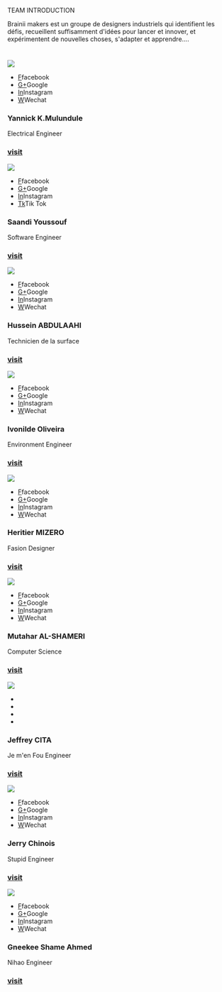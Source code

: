 <!-- Team navbar/members.md -->
  TEAM INTRODUCTION
  
  Brainii makers est un groupe de designers industriels qui identifient les défis, recueillent suffisamment d'idées pour lancer et innover, et expérimentent de nouvelles choses, s'adapter et apprendre....
<link rel="stylesheet" href="css/bootstrap-grid.min.css"/>
<div class="demo">
        <div class="container">
            <div class="row text-center">
                <h1 class="white"></h1>
            </div>
<div class="row">
                <div class="col-md-4 col-sm-6">
                    <div class="our-team">
                        <div class="pic">
                            <img src="images/Untitled-3.png">
                            <ul class="social">
                                <li><a href="#" class="fab fa-facebook">F</a>facebook</li>
                                <li><a href="#" class="fab fa-google-plus">G+</a>Google</li>
                                <li><a href="#" class="fab fa-instagram">In</a>Instagram</li>
                                <li><a href="#" class="fab fa-linkedin">W</a>Wechat</li>
                            </ul>
                        </div>
                        <div class="team-content">
                            <h3 class="title">Yannick K.Mulundule</h3>
                            <span class="post">Electrical Engineer</span>
                            <h3><a href="https://yannickkabasso.github.io/About-Yan/" class="title">visit</a></h3>
                        </div>
                    </div>
                </div>

<div class="col-md-4 col-sm-6">
                    <div class="our-team">
                        <div class="pic">
                            <img src="images/yar1.jpg">
                            <ul class="social">
                                <li><a href="https://www.facebook.com/profile.php?id=100080783966190" class="fab fa-facebook">F</a>facebook</li>
                                <li><a href="#" class="fab fa-google-plus">G+</a>Google</li>
                                <li><a href="#" class="fab fa-instagram">In</a>Instagram</li>
                                <li><a href="https://v.douyin.com/M4Rt4pF/" class="fab fa-linkedin">Tk</a>Tik Tok</li>
                            </ul>
                        </div>
                        <div class="team-content">
                            <h3 class="title">Saandi Youssouf</h3>
                            <span class="post">Software Engineer</span>
                            <h3><a href="https://youssouf749.github.io/Danida2225/" class="title">visit</a></h3>
                        </div>
                    </div>
                </div>

<div class="col-md-4 col-sm-6">
                    <div class="our-team">
                        <div class="pic">
                            <img src="images/yar1.jpg">
                            <ul class="social">
                                <li><a href="#" class="fab fa-facebook">F</a>facebook</li>
                                <li><a href="#" class="fab fa-google-plus">G+</a>Google</li>
                                <li><a href="#" class="fab fa-instagram">In</a>Instagram</li>
                                <li><a href="#" class="fab fa-linkedin">W</a>Wechat</li>
                            </ul>
                        </div>
                        <div class="team-content">
                            <h3 class="title">Hussein ABDULAAHI</h3>
                            <span class="post">Technicien de la surface</span>
                        <h3><a href="#" class="title">visit</a></h3>
                        </div>
                    </div>
                </div>
            </div>
            <div class="row">
                <div class="col-md-4 col-sm-6">
                    <div class="our-team">
                        <div class="pic">
                            <img src="images/yar1.jpg">
                            <ul class="social">
                               <li><a href="#" class="fab fa-facebook">F</a>facebook</li>
                                <li><a href="#" class="fab fa-google-plus">G+</a>Google</li>
                                <li><a href="#" class="fab fa-instagram">In</a>Instagram</li>
                                <li><a href="#" class="fab fa-linkedin">W</a>Wechat</li>
                            </ul>
                        </div>
                        <div class="team-content">
                            <h3 class="title">Ivonilde Oliveira</h3>
                            <span class="post">Environment Engineer</span>
                            <h3><a href="#" class="title">visit</a></h3>
                        </div>
                    </div>
                </div>

<div class="col-md-4 col-sm-6">
                    <div class="our-team">
                        <div class="pic">
                            <img src="images/yar1.jpg">
                            <ul class="social">
                                <li><a href="#" class="fab fa-facebook">F</a>facebook</li>
                                <li><a href="#" class="fab fa-google-plus">G+</a>Google</li>
                                <li><a href="#" class="fab fa-instagram">In</a>Instagram</li>
                                <li><a href="#" class="fab fa-linkedin">W</a>Wechat</li>
                            </ul>
                        </div>
                        <div class="team-content">
                            <h3 class="title">Heritier MIZERO</h3>
                            <span class="post">Fasion Designer</span>
                            <h3><a href="#" class="title">visit</a></h3>
                        </div>
                    </div>
                </div>

<div class="col-md-4 col-sm-6">
                    <div class="our-team">
                        <div class="pic">
                            <img src="images/yar1.jpg">
                            <ul class="social">
                               <li><a href="#" class="fab fa-facebook">F</a>facebook</li>
                                <li><a href="#" class="fab fa-google-plus">G+</a>Google</li>
                                <li><a href="#" class="fab fa-instagram">In</a>Instagram</li>
                                <li><a href="#" class="fab fa-linkedin">W</a>Wechat</li>
                            </ul>
                        </div>
                        <div class="team-content">
                            <h3 class="title">Mutahar AL-SHAMERI</h3>
                            <span class="post">Computer Science</span>
                            <h3><a href="#" class="title">visit</a></h3>
                        </div>
                    </div>
                </div>
            </div>
            <div class="row">
                <div class="col-md-4 col-sm-6">
                    <div class="our-team">
                        <div class="pic">
                            <img src="images/yar1.jpg">
                            <ul class="social">
                                <li><a href="#" class="fab fa-facebook"></a></li>
                                <li><a href="#" class="fab fa-google-plus"></a></li>
                                <li><a href="#" class="fab fa-instagram"></a></li>
                                <li><a href="#" class="fab fa-linkedin"></a></li>
                            </ul>
                        </div>
                        <div class="team-content">
                            <h3 class="title">Jeffrey CITA</h3>
                            <span class="post">Je m'en Fou Engineer</span>
                            <h3><a href="#" class="title">visit</a></h3>
                        </div>
                    </div>
                </div>

<div class="col-md-4 col-sm-6">
                    <div class="our-team">
                        <div class="pic">
                            <img src="images/yar1.jpg">
                            <ul class="social">
                                <li><a href="#" class="fab fa-facebook">F</a>facebook</li>
                                <li><a href="#" class="fab fa-google-plus">G+</a>Google</li>
                                <li><a href="#" class="fab fa-instagram">In</a>Instagram</li>
                                <li><a href="#" class="fab fa-linkedin">W</a>Wechat</li>
                            </ul>
                        </div>
                        <div class="team-content">
                            <h3 class="title">Jerry Chinois</h3>
                            <span class="post">Stupid Engineer</span>
                            <h3><a href="#" class="title">visit</a></h3>
                        </div>
                    </div>
                </div>

<div class="col-md-4 col-sm-6">
                    <div class="our-team">
                        <div class="pic">
                            <img src="images/yar1.jpg">
                            <ul class="social">
                                <li><a href="#" class="fab fa-facebook">F</a>facebook</li>
                                <li><a href="#" class="fab fa-google-plus">G+</a>Google</li>
                                <li><a href="#" class="fab fa-instagram">In</a>Instagram</li>
                                <li><a href="#" class="fab fa-linkedin">W</a>Wechat</li>
                            </ul>
                        </div>
                        <div class="team-content">
                            <h3 class="title">Gneekee Shame Ahmed</h3>
                            <span class="post">Nihao Engineer</span>
                            <h3><a href="#" class="title">visit</a></h3>
                        </div>
                    </div>
                </div>
            </div>
        </div>
    </div>